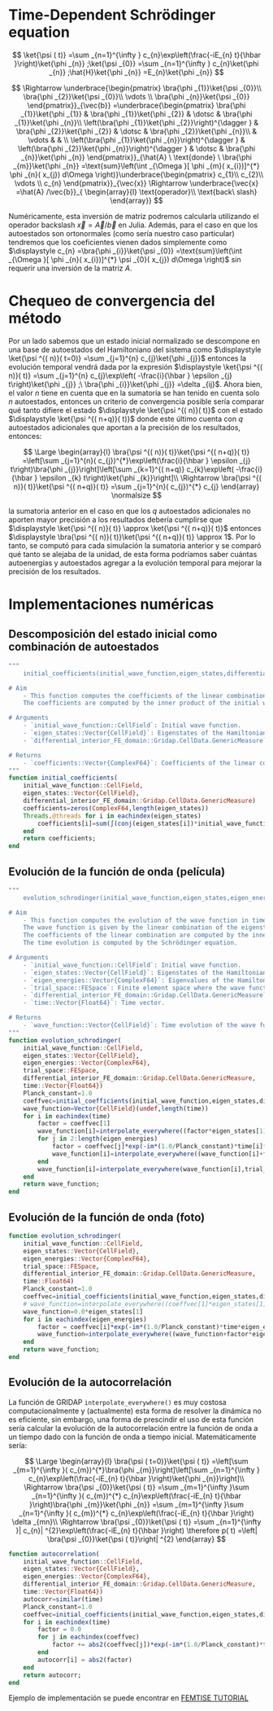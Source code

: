 # Time-Dependent Schrödinger equation

$$
\ket{\psi ( t)} =\sum _{n=1}^{\infty } c_{n}\exp\left(\frac{-iE_{n} t}{\hbar }\right)\ket{\phi _{n}} ;\ket{\psi _{0}} =\sum _{n=1}^{\infty } c_{n}\ket{\phi _{n}} ;\hat{H}\ket{\phi _{n}} =E_{n}\ket{\phi _{n}}
$$

$$
\Rightarrow \underbrace{\begin{pmatrix}
\bra{\phi _{1}}\ket{\psi _{0}}\\
\bra{\phi _{2}}\ket{\psi _{0}}\\
\vdots \\
\bra{\phi _{n}}\ket{\psi _{0}}
\end{pmatrix}}_{\vec{b}} =\underbrace{\begin{pmatrix}
\bra{\phi _{1}}\ket{\phi _{1}} & \bra{\phi _{1}}\ket{\phi _{2}} & \dotsc  & \bra{\phi _{1}}\ket{\phi _{n}}\\
\left(\bra{\phi _{1}}\ket{\phi _{2}}\right)^{\dagger } & \bra{\phi _{2}}\ket{\phi _{2}} & \dotsc  & \bra{\phi _{2}}\ket{\phi _{n}}\\
 & \vdots  &  & \\
\left(\bra{\phi _{1}}\ket{\phi _{n}}\right)^{\dagger } & \left(\bra{\phi _{2}}\ket{\phi _{n}}\right)^{\dagger } & \dotsc  & \bra{\phi _{n}}\ket{\phi _{n}}
\end{pmatrix}}_{\hat{A} \ \text{donde} \ \bra{\phi _{m}}\ket{\phi _{n}} =\text{sum}\left(\int _{\Omega }[ \phi _{m}( x_{i})]^{*} \phi _{n}( x_{j}) d\Omega \right)}\underbrace{\begin{pmatrix}
c_{1}\\
c_{2}\\
\vdots \\
c_{n}
\end{pmatrix}}_{\vec{x}} \Rightarrow \underbrace{\vec{x} =\hat{A} /\vec{b}}_{ \begin{array}{l}
\text{operador}\\
\text{back\ slash}
\end{array}}
$$

Numéricamente, esta inversión de matriz podremos calcularla utilizando el operador backslash $\displaystyle \vec{x} =\vec{A} /\vec{b}$ en Julia. Además, para el caso en que los autoestados son ortonormales (como sería nuestro caso particular) tendremos que los coeficientes vienen dados simplemente como $\displaystyle c_{n} =\bra{\phi _{i}}\ket{\psi _{0}} =\text{sum}\left(\int _{\Omega }[ \phi _{n}( x_{i})]^{*} \psi _{0}( x_{j}) d\Omega \right)$ sin requerir una inversión de la matriz $\displaystyle A$.

# Chequeo de convergencia del método

Por un lado sabemos que un estado inicial normalizado se descompone en una base de autoestados del Hamiltoniano del sistema como $\displaystyle \ket{\psi ^{( n)}( t=0)} =\sum _{j=1}^{n} c_{j}\ket{\phi _{j}}$ entonces la evolución temporal vendrá dada por la expresión $\displaystyle \ket{\psi ^{( n)}( t)} =\sum _{j=1}^{n} c_{j}\exp\left( -\frac{i}{\hbar } \epsilon _{j} t\right)\ket{\phi _{j}} ;\ \bra{\phi _{i}}\ket{\phi _{j}} =\delta _{ij}$. Ahora bien, el valor $\displaystyle n$ tiene en cuenta que en la sumatoria se han tenido en cuenta solo $\displaystyle n$ autoestados, entonces un criterio de convergencia posible sería comparar qué tanto difiere el estado $\displaystyle \ket{\psi ^{( n)}( t)}$ con el estado $\displaystyle \ket{\psi ^{( n+q)}( t)}$ donde este último cuenta con $\displaystyle q$ autoestados adicionales que aportan a la precisión de los resultados, entonces:

$$
\Large
 \begin{array}{l}
\bra{\psi ^{( n)}( t)}\ket{\psi ^{( n+q)}( t)} =\left[\sum _{j=1}^{n}( c_{j})^{*}\exp\left(\frac{i}{\hbar } \epsilon _{j} t\right)\bra{\phi _{j}}\right]\left[\sum _{k=1}^{( n+q)} c_{k}\exp\left( -\frac{i}{\hbar } \epsilon _{k} t\right)\ket{\phi _{k}}\right]\\
\Rightarrow \bra{\psi ^{( n)}( t)}\ket{\psi ^{( n+q)}( t)} =\sum _{j=1}^{n}( c_{j})^{*} c_{j}
\end{array}
\normalsize
$$

la sumatoria anterior en el caso en que los $\displaystyle q$ autoestados adicionales no aporten mayor precisión a los resultados debería cumplirse que $\displaystyle \ket{\psi ^{( n)}( t)} \approx \ket{\psi ^{( n+q)}( t)}$ entonces $\displaystyle \bra{\psi ^{( n)}( t)}\ket{\psi ^{( n+q)}( t)} \approx 1$. Por lo tanto, se computó para cada simulación la sumatoria anterior y se comparó qué tanto se alejaba de la unidad, de esta forma podríamos saber cuántas autoenergías y autoestados agregar a la evolución temporal para mejorar la precisión de los resultados.


# Implementaciones numéricas

## Descomposición del estado inicial como combinación de autoestados

```julia
"""
    initial_coefficients(initial_wave_function,eigen_states,differential_interior_FE_domain)

# Aim
    - This function computes the coefficients of the linear combination of the eigenstates of the Hamiltonian operator.
    The coefficients are computed by the inner product of the initial wave function and the eigenstates.

# Arguments
    - `initial_wave_function::CellField`: Initial wave function.
    - `eigen_states::Vector{CellField}`: Eigenstates of the Hamiltonian operator.
    - `differential_interior_FE_domain::Gridap.CellData.GenericMeasure`: Measure of the interior of the finite element domain.

# Returns
    - `coefficients::Vector{ComplexF64}`: Coefficients of the linear combination of the eigenstates.
"""
function initial_coefficients(
    initial_wave_function::CellField,
    eigen_states::Vector{CellField},
    differential_interior_FE_domain::Gridap.CellData.GenericMeasure)
    coefficients=zeros(ComplexF64,length(eigen_states))
    Threads.@threads for i in eachindex(eigen_states)
        coefficients[i]=sum(∫(conj(eigen_states[i])*initial_wave_function)*differential_interior_FE_domain)
    end
    return coefficients;
end
```

## Evolución de la función de onda (película)
```julia
"""
    evolution_schrodinger(initial_wave_function,eigen_states,eigen_energies,trial_space,differential_interior_FE_domain,time)

# Aim
    - This function computes the evolution of the wave function in time.
    The wave function is given by the linear combination of the eigenstates of the Hamiltonian operator.
    The coefficients of the linear combination are computed by the inner product of the initial wave function and the eigenstates.
    The time evolution is computed by the Schrödinger equation.  

# Arguments
    - `initial_wave_function::CellField`: Initial wave function.
    - `eigen_states::Vector{CellField}`: Eigenstates of the Hamiltonian operator.
    - `eigen_energies::Vector{ComplexF64}`: Eigenvalues of the Hamiltonian operator.
    - `trial_space::FESpace`: Finite element space where the wave function is defined.
    - `differential_interior_FE_domain::Gridap.CellData.GenericMeasure`: Measure of the interior of the finite element domain.
    - `time::Vector{Float64}`: Time vector.

# Returns
    - `wave_function::Vector{CellField}`: Time evolution of the wave function.
"""
function evolution_schrodinger(
    initial_wave_function::CellField,
    eigen_states::Vector{CellField},
    eigen_energies::Vector{ComplexF64},
    trial_space::FESpace,
    differential_interior_FE_domain::Gridap.CellData.GenericMeasure,
    time::Vector{Float64})
    Planck_constant=1.0
    coeffvec=initial_coefficients(initial_wave_function,eigen_states,differential_interior_FE_domain)
    wave_function=Vector{CellField}(undef,length(time))
    for i in eachindex(time)
        factor = coeffvec[1]
        wave_function[i]=interpolate_everywhere((factor*eigen_states[1]),trial_space)
        for j in 2:length(eigen_energies)
            factor = coeffvec[j]*exp(-im*(1.0/Planck_constant)*time[i]*eigen_energies[j])
            wave_function[i]=interpolate_everywhere((wave_function[i]+factor*eigen_states[j]),trial_space)
        end
        wave_function[i]=interpolate_everywhere(wave_function[i],trial_space)
    end
    return wave_function;
end
```
## Evolución de la función de onda (foto)

```julia
function evolution_schrodinger(
    initial_wave_function::CellField,
    eigen_states::Vector{CellField},
    eigen_energies::Vector{ComplexF64},
    trial_space::FESpace,
    differential_interior_FE_domain::Gridap.CellData.GenericMeasure,
    time::Float64)
    Planck_constant=1.0
    coeffvec=initial_coefficients(initial_wave_function,eigen_states,differential_interior_FE_domain)
    # wave_function=interpolate_everywhere((coeffvec[1]*eigen_states[1]),trial_space)
    wave_function=0.0*eigen_states[1]
    for i in eachindex(eigen_energies)
        factor = coeffvec[i]*exp(-im*(1.0/Planck_constant)*time*eigen_energies[i])
        wave_function=interpolate_everywhere((wave_function+factor*eigen_states[i]),trial_space)
    end
    return wave_function;
end
```

## Evolución de la autocorrelación

La función de GRIDAP `interpolate_everywhere()` es muy costosa computacionalmente y (actualmente) esta forma de resolver la dinámica no es eficiente, sin embargo, una forma de prescindir el uso de esta función sería calcular la evolución de la autocorrelación entre la función de onda a un tiempo dado con la función de onda a tiempo inicial. Matemáticamente sería:

$$
\Large
 \begin{array}{l}
\bra{\psi ( t=0)}\ket{\psi ( t)} =\left[\sum _{m=1}^{\infty }( c_{m})^{*}\bra{\phi _{m}}\right]\left[\sum _{n=1}^{\infty } c_{n}\exp\left(\frac{-iE_{n} t}{\hbar }\right)\ket{\phi _{n}}\right]\\
\Rightarrow \bra{\psi _{0}}\ket{\psi ( t)} =\sum _{m=1}^{\infty }\sum _{n=1}^{\infty }( c_{m})^{*} c_{n}\exp\left(\frac{-iE_{n} t}{\hbar }\right)\bra{\phi _{m}}\ket{\phi _{n}} =\sum _{m=1}^{\infty }\sum _{n=1}^{\infty }( c_{m})^{*} c_{n}\exp\left(\frac{-iE_{n} t}{\hbar }\right) \delta _{mn}\\
\Rightarrow \bra{\psi _{0}}\ket{\psi ( t)} =\sum _{n=1}^{\infty }| c_{n}| ^{2}\exp\left(\frac{-iE_{n} t}{\hbar }\right) \therefore p( t) =\left| \bra{\psi _{0}}\ket{\psi ( t)}\right| ^{2}
\end{array}
$$

```julia
function autocorrelation(
    initial_wave_function::CellField,
    eigen_states::Vector{CellField},
    eigen_energies::Vector{ComplexF64},
    differential_interior_FE_domain::Gridap.CellData.GenericMeasure,
    time::Vector{Float64})
    autocorr=similar(time)
    Planck_constant=1.0
    coeffvec=initial_coefficients(initial_wave_function,eigen_states,differential_interior_FE_domain)
    for i in eachindex(time)
        factor = 0.0
        for j in eachindex(coeffvec)
            factor += abs2(coeffvec[j])*exp(-im*(1.0/Planck_constant)*time[i]*eigen_energies[j])
        end
        autocorr[i] = abs2(factor)
    end
    return autocorr;
end
```

Ejemplo de implementación se puede encontrar en [FEMTISE TUTORIAL](https://github.com/mendzmartin/FEMTISE_TUTORIAL/tree/main)